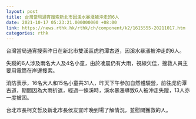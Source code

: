 ```yaml
---
layout: post
title: 台灣當局通宵搜索新北市因溪水暴漲被沖走的6人
date: 2021-10-17 05:23:21.000000000 +08:00
link: https://news.rthk.hk/rthk/ch/component/k2/1615555-20211017.htm
categories: rthk
---
```


台灣當局通宵搜索昨日在新北市雙溪區虎豹潭古道，因溪水暴漲被沖走的6人。

失蹤的6人涉及兩名大人及4名小童，由於凌晨仍有大雨，視線欠佳，搜救人員主要用電筒在岸邊搜索。

消防表示，16名大人和15名小童共31人，昨天下午參加自然體驗營，前往虎豹潭古道，期間因為大雨折返，經過一條溪時，溪水暴漲導致6人被沖走失蹤，13人亦一度被困。

台北市長柯文哲及新北市長侯友宜昨晚到場了解情況，並慰問獲救的人。
